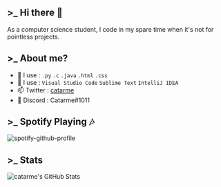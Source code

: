 ## >_ Hi there 👋

As a computer science student, I code in my spare time when it's not for pointless projects.

## >_ About me?
  
- 🎈 I use : `.py` `.c` `.java` `.html` `.css` 
- 🧡 I use : `Visual Studio Code` `Sublime Text` `IntelliJ IDEA`
- 📫 Twitter : [catarme](https://twitter.com/catarme)
- 🎲 Discord : Catarme#1011

## >_ Spotify Playing 🎶
![spotify-github-profile](https://spotify-github-profile.vercel.app/api/view?uid=21d5krzw7xcroul4a5xkgf3aa&cover_image=true&theme=novatorem)

## >_ Stats
<img align="left" alt="catarme's GitHub Stats" src="https://github-readme-stats-khroners.vercel.app/api?username=catarme&show_icons=true&theme=radical&hide_border=true" />
